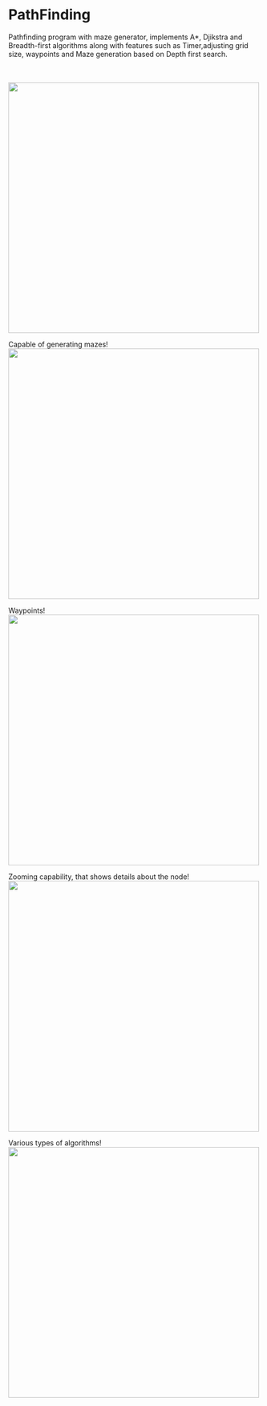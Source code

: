 # PathFinding
Pathfinding program with maze generator, implements A*, Djikstra and Breadth-first algorithms along with features such as Timer,adjusting grid size, waypoints and Maze generation based on Depth first search.

<br>
<br>
<img src="https://github.com/devandrepascoa/PathFinding/blob/master/docs/main.gif" width="500">
<br>

Capable of generating mazes!
<br>
<img src="https://github.com/devandrepascoa/PathFinding/blob/master/docs/maze.gif" width="500">

Waypoints!
<br>
<img src="https://github.com/devandrepascoa/PathFinding/blob/master/docs/waypoints.gif" width="500">

Zooming capability, that shows details about the node!
<br>
<img src="https://github.com/devandrepascoa/PathFinding/blob/master/docs/zoom.gif" width="500">

Various types of algorithms!
<br>
<img src="https://github.com/devandrepascoa/PathFinding/blob/master/docs/algos.gif" width="500">
